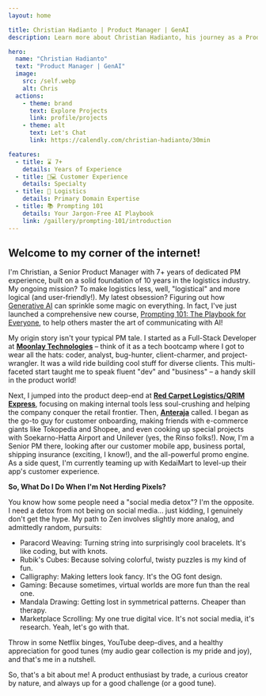 ```yaml
---
layout: home

title: Christian Hadianto | Product Manager | GenAI
description: Learn more about Christian Hadianto, his journey as a Product Manager, passion for AI, professional philosophy, and what drives his innovative spirit.

hero:
  name: "Christian Hadianto"
  text: "Product Manager | GenAI"
  image:
    src: /self.webp
    alt: Chris
  actions:
    - theme: brand
      text: Explore Projects
      link: profile/projects
    - theme: alt
      text: Let's Chat
      link: https://calendly.com/christian-hadianto/30min

features:
  - title: ⌛ 7+
    details: Years of Experience
  - title: 📱💻 Customer Experience
    details: Specialty
  - title: 🚐 Logistics
    details: Primary Domain Expertise
  - title: 📚 Prompting 101
    details: Your Jargon-Free AI Playbook
    link: /gaillery/prompting-101/introduction
---
```

## Welcome to my corner of the internet!

I'm Christian, a Senior Product Manager with 7+ years of dedicated PM experience, built on a solid foundation of 10 years in the logistics industry. My ongoing mission? To make logistics less, well, "logistical" and more logical (and user-friendly!). My latest obsession? Figuring out how [Generative AI](/gailerry/prompt-frameworks) can sprinkle some magic on everything. In fact, I've just launched a comprehensive new course, [Prompting 101: The Playbook for Everyone](/gaillery/prompting-101/introduction), to help others master the art of communicating with AI!

My origin story isn't your typical PM tale. I started as a Full-Stack Developer at **[Moonlay Technologies](https://moonlay.com/)** – think of it as a tech bootcamp where I got to wear all the hats: coder, analyst, bug-hunter, client-charmer, and project-wrangler. It was a wild ride building cool stuff for diverse clients. This multi-faceted start taught me to speak fluent "dev" and "business" – a handy skill in the product world!

Next, I jumped into the product deep-end at **[Red Carpet Logistics/QRIM Express](https://www.instagram.com/qrimexpress/)**, focusing on making internal tools less soul-crushing and helping the company conquer the retail frontier. Then, **[Anteraja](https://anteraja.id/en/)** called. I began as the go-to guy for customer onboarding, making friends with e-commerce giants like Tokopedia and Shopee, and even cooking up special projects with Soekarno-Hatta Airport and Unilever (yes, the Rinso folks!). Now, I'm a Senior PM there, looking after our customer mobile app, business portal, shipping insurance (exciting, I know!), and the all-powerful promo engine. As a side quest, I'm currently teaming up with KedaiMart to level-up their app's customer experience.

**So, What Do I Do When I'm Not Herding Pixels?**

You know how some people need a "social media detox"? I'm the opposite. I need a detox from not being on social media... just kidding, I genuinely don't get the hype. My path to Zen involves slightly more analog, and admittedly random, pursuits:

* Paracord Weaving: Turning string into surprisingly cool bracelets. It's like coding, but with knots.
* Rubik's Cubes: Because solving colorful, twisty puzzles is my kind of fun.
* Calligraphy: Making letters look fancy. It's the OG font design.
* Gaming: Because sometimes, virtual worlds are more fun than the real one.
* Mandala Drawing: Getting lost in symmetrical patterns. Cheaper than therapy.
* Marketplace Scrolling: My one true digital vice. It's not social media, it's research. Yeah, let's go with that.

Throw in some Netflix binges, YouTube deep-dives, and a healthy appreciation for good tunes (my audio gear collection is my pride and joy), and that's me in a nutshell.

So, that's a bit about me! A product enthusiast by trade, a curious creator by nature, and always up for a good challenge (or a good tune).
